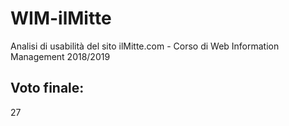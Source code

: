 # WIM-ilMitte
Analisi di usabilità del sito ilMitte.com - Corso di Web Information Management 2018/2019

## Voto finale:
27
